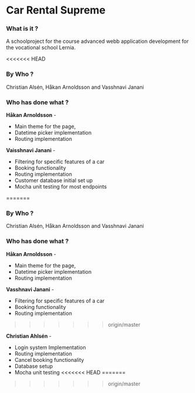 # Car Rental Supreme
### What is it ?
A schoolproject for the course advanced webb application development for the vocational school Lernia.

<<<<<<< HEAD
### By Who ?
Christian Alsén, Håkan Arnoldsson and Vasshnavi Janani

### Who has done what ?

**Håkan Arnoldsson** -

* Main theme for the page,
* Datetime picker implementation
* Routing implementation

**Vaisshnavi Janani** -
* Filtering for specific features of a car
* Booking functionality
* Routing implementation
* Customer database initial set up
* Mocha unit testing for most endpoints

=======
### By Who ? 
Christian Alsén, Håkan Arnoldsson and Vasshnavi Janani

### Who has done what ? 

**Håkan Arnoldsson** - 

* Main theme for the page, 
* Datetime picker implementation
* Routing implementation

**Vasshnavi Janani** -
* Filtering for specific features of a car
* Booking functionality
* Routing implementation
>>>>>>> origin/master

**Christian Ahlsén** -
* Login system Implementation
* Routing implementation
* Cancel booking functionality
* Database setup
* Mocha unit testing
<<<<<<< HEAD
=======


>>>>>>> origin/master
